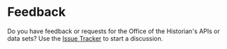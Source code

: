 Feedback
===

Do you have feedback or requests for the Office of the Historian's APIs or data sets? Use the [Issue Tracker](https://github.com/HistoryAtState/Feedback/issues) to start a discussion.
